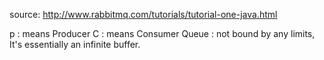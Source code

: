 
source: http://www.rabbitmq.com/tutorials/tutorial-one-java.html

p       : means Producer
C       : means Consumer
Queue   : not bound by any limits, It's essentially an infinite buffer.